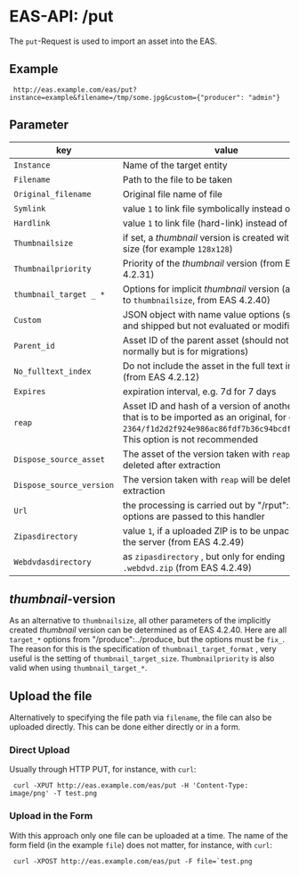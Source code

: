 #  EAS-API: /put

The `put`-Request is used to import an asset into the EAS.

##  Example

~~~
 http://eas.example.com/eas/put?instance=example&filename=/tmp/some.jpg&custom={"producer": "admin"}
~~~


##  Parameter


|key|value|
|---|---|
| `Instance`| Name of the target entity |
| `Filename`| Path to the file to be taken |
| `Original_filename`| Original file name of file |
| `Symlink`| value `1` to link file symbolically instead of copy |
| `Hardlink`| value `1` to link file (hard-link) instead of copy |
| `Thumbnailsize`| if set, a *thumbnail* version is created with this size (for example `128x128`) |
| `Thumbnailpriority`| Priority of the *thumbnail* version (from EAS 4.2.31) |
| `thumbnail_target _ *`| Options for implicit *thumbnail* version (alternative to `thumbnailsize`, from EAS 4.2.40) |
| `Custom`| JSON object with name value options (stored and shipped but not evaluated or modified) |
| `Parent_id`| Asset ID of the parent asset (should not be used normally but is for migrations) |
| `No_fulltext_index`| Do not include the asset in the full text index (from EAS 4.2.12) |
| `Expires`| expiration interval, e.g. 7d for 7 days |
| `reap`| Asset ID and hash of a version of another asset that is to be imported as an original, for example `2364/f1d2d2f924e986ac86fdf7b36c94bcdf32beec15`. This option is not recommended |
| `Dispose_source_asset`| The asset of the version taken with `reap` will be deleted after extraction |
| `Dispose_source_version`| The version taken with `reap` will be deleted after extraction |
| `Url`| the processing is carried out by "/rput":../rput, all options are passed to this handler |
| `Zipasdirectory`| value `1`, if a uploaded ZIP is to be unpacked on the server (from EAS 4.2.49) |
| `Webdvdasdirectory`| as `zipasdirectory` , but only for ending `.webdvd.zip` (from EAS 4.2.49) |

##  *thumbnail*-version

As an alternative to `thumbnailsize`, all other parameters of the implicitly created *thumbnail* version can be determined as of EAS 4.2.40. Here are all `target_*` options from "/produce":../produce, but the options must be `fix_`. The reason for this is the specification of `thumbnail_target_format` , very useful is the setting of `thumbnail_target_size`. `Thumbnailpriority` is also valid when using `thumbnail_target_*`.

## Upload the file

Alternatively to specifying the file path via `filename`, the file can also be uploaded directly. This can be done either directly or in a form.

### Direct Upload

Usually through HTTP PUT, for instance, with `curl`:

~~~
 curl -XPUT http://eas.example.com/eas/put -H 'Content-Type: image/png' -T test.png
~~~

### Upload in the Form

With this approach only one file can be uploaded at a time. The name of the form field (in the example `file`) does not matter, for instance, with `curl`:

~~~
 curl -XPOST http://eas.example.com/eas/put -F file=`test.png
~~~

